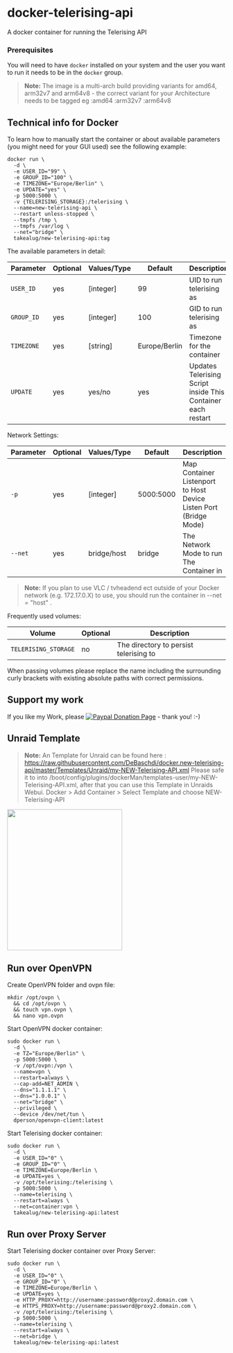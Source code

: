 # docker-telerising-api
A docker container for running the Telerising API

### Prerequisites
You will need to have `docker` installed on your system and the user you want to run it needs to be in the `docker` group.

> **Note:** The image is a multi-arch build providing variants for amd64, arm32v7 and arm64v8 - the correct variant for your Architecture needs to be tagged eg :amd64 :arm32v7 :arm64v8


## Technical info for Docker
To learn how to manually start the container or about available parameters (you might need for your GUI used) see the following example:

```
docker run \
  -d \
  -e USER_ID="99" \
  -e GROUP_ID="100" \
  -e TIMEZONE="Europe/Berlin" \
  -e UPDATE="yes" \
  -p 5000:5000 \
  -v {TELERISING_STORAGE}:/telerising \
  --name=new-telerising-api \
  --restart unless-stopped \
  --tmpfs /tmp \
  --tmpfs /var/log \
  --net="bridge" \
  takealug/new-telerising-api:tag
```

The available parameters in detail:

| Parameter | Optional | Values/Type | Default | Description |
| ---- | --- | --- | --- | --- |
| `USER_ID` | yes | [integer] | 99 | UID to run telerising as |
| `GROUP_ID` | yes | [integer] | 100 | GID to run telerising as |
| `TIMEZONE` | yes | [string] | Europe/Berlin | Timezone for the container |
| `UPDATE` | yes | yes/no | yes | Updates Telerising Script inside This Container each restart |

Network Settings:

| Parameter | Optional | Values/Type | Default | Description |
| ---- | --- | --- | --- | --- |
| `-p` | yes | [integer] | 5000:5000 | Map Container Listenport to Host Device Listen Port (Bridge Mode)|
| `--net` | yes | bridge/host | bridge | The Network Mode to run The Container in|

> **Note:** If you plan to use VLC / tvheadend ect outside of your Docker network (e.g. 172.17.0.X) to use, you should run the container in --net = "host" .

Frequently used volumes:
 
| Volume | Optional | Description |
| ---- | --- | --- |
| `TELERISING_STORAGE` | no | The directory to persist telerising to |


When passing volumes please replace the name including the surrounding curly brackets with existing absolute paths with correct permissions.

## Support my work
If you like my Work, please [![Paypal Donation Page](https://www.paypalobjects.com/en_US/i/btn/btn_donate_SM.gif)](https://paypal.me/DeBaschdi) - thank you! :-)

## Unraid Template
> **Note:** An Template for Unraid can be found here : https://raw.githubusercontent.com/DeBaschdi/docker.new-telerising-api/master/Templates/Unraid/my-NEW-Telerising-API.xml
> Please safe it to into /boot/config/plugins/dockerMan/templates-user/my-NEW-Telerising-API.xml, after that you can use this Template in Unraids Webui. Docker > Add Container > Select Template and choose NEW-Telerising-API

<img src="https://raw.githubusercontent.com/DeBaschdi/docker.new-telerising-api/master/Templates/Unraid/Screenshot.png" height="325" width="265">

## Run over OpenVPN
Create OpenVPN folder and ovpn file:

```
mkdir /opt/ovpn \
  && cd /opt/ovpn \
  && touch vpn.ovpn \
  && nano vpn.ovpn
```

Start OpenVPN docker container:

```  
sudo docker run \
  -d \
  -e TZ="Europe/Berlin" \
  -p 5000:5000 \
  -v /opt/ovpn:/vpn \
  --name=vpn \
  --restart=always \
  --cap-add=NET_ADMIN \
  --dns="1.1.1.1" \
  --dns="1.0.0.1" \
  --net="bridge" \
  --privileged \
  --device /dev/net/tun \
  dperson/openvpn-client:latest
```
  
Start Telerising docker container:
  
``` 
sudo docker run \
  -d \
  -e USER_ID="0" \
  -e GROUP_ID="0" \
  -e TIMEZONE=Europe/Berlin \
  -e UPDATE=yes \  
  -v /opt/telerising:/telerising \
  -p 5000:5000 \
  --name=telerising \
  --restart=always \
  --net=container:vpn \
  takealug/new-telerising-api:latest
```

## Run over Proxy Server

Start Telerising docker container over Proxy Server:
  
``` 
sudo docker run \
  -d \
  -e USER_ID="0" \
  -e GROUP_ID="0" \
  -e TIMEZONE=Europe/Berlin \
  -e UPDATE=yes \  
  -e HTTP_PROXY=http://username:password@proxy2.domain.com \
  -e HTTPS_PROXY=http://username:password@proxy2.domain.com \
  -v /opt/telerising:/telerising \
  -p 5000:5000 \
  --name=telerising \
  --restart=always \
  --net=bridge \
  takealug/new-telerising-api:latest
```